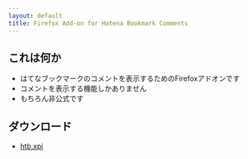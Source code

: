 ```yaml
---
layout: default
title: Firefox Add-on for Hatena Bookmark Comments
---
```


## これは何か

- はてなブックマークのコメントを表示するためのFirefoxアドオンです
- コメントを表示する機能しかありません
- もちろん非公式です


## ダウンロード
- [htb.xpi](/htb.xpi)
